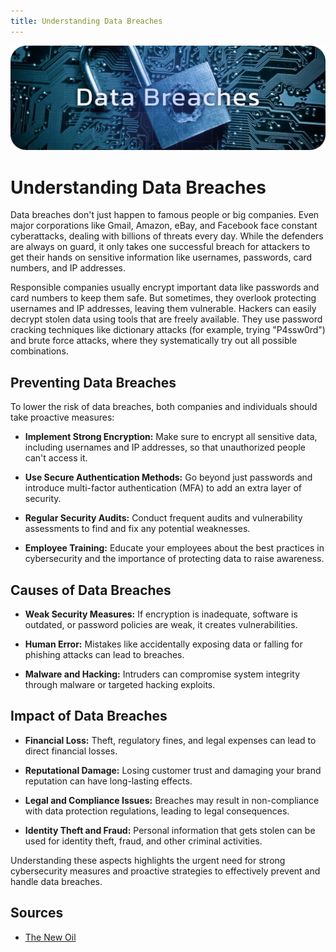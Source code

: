 ```yaml
---
title: Understanding Data Breaches
---
```


![Cover](../assets/data-breaches.png)

# Understanding Data Breaches

Data breaches don't just happen to famous people or big companies. Even major corporations like Gmail, Amazon, eBay, and Facebook face constant cyberattacks, dealing with billions of threats every day. While the defenders are always on guard, it only takes one successful breach for attackers to get their hands on sensitive information like usernames, passwords, card numbers, and IP addresses.

Responsible companies usually encrypt important data like passwords and card numbers to keep them safe. But sometimes, they overlook protecting usernames and IP addresses, leaving them vulnerable. Hackers can easily decrypt stolen data using tools that are freely available. They use password cracking techniques like dictionary attacks (for example, trying "P4ssw0rd") and brute force attacks, where they systematically try out all possible combinations.

## Preventing Data Breaches

To lower the risk of data breaches, both companies and individuals should take proactive measures:

- **Implement Strong Encryption:** Make sure to encrypt all sensitive data, including usernames and IP addresses, so that unauthorized people can't access it.

- **Use Secure Authentication Methods:** Go beyond just passwords and introduce multi-factor authentication (MFA) to add an extra layer of security.

- **Regular Security Audits:** Conduct frequent audits and vulnerability assessments to find and fix any potential weaknesses.

- **Employee Training:** Educate your employees about the best practices in cybersecurity and the importance of protecting data to raise awareness.

## Causes of Data Breaches

- **Weak Security Measures:** If encryption is inadequate, software is outdated, or password policies are weak, it creates vulnerabilities.

- **Human Error:** Mistakes like accidentally exposing data or falling for phishing attacks can lead to breaches.

- **Malware and Hacking:** Intruders can compromise system integrity through malware or targeted hacking exploits.

## Impact of Data Breaches

- **Financial Loss:** Theft, regulatory fines, and legal expenses can lead to direct financial losses.

- **Reputational Damage:** Losing customer trust and damaging your brand reputation can have long-lasting effects.

- **Legal and Compliance Issues:** Breaches may result in non-compliance with data protection regulations, leading to legal consequences.

- **Identity Theft and Fraud:** Personal information that gets stolen can be used for identity theft, fraud, and other criminal activities.

Understanding these aspects highlights the urgent need for strong cybersecurity measures and proactive strategies to effectively prevent and handle data breaches.

## Sources

- [The New Oil](https://thenewoil.org/en/guides/most-important/data-breaches/)
